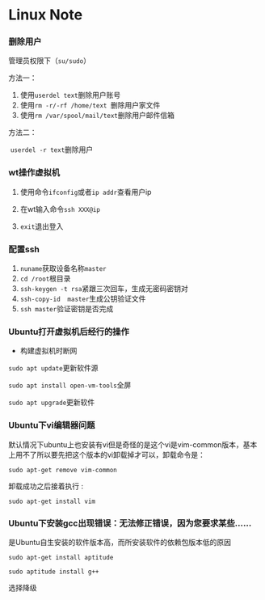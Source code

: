 # Linux Note

### 删除用户

管理员权限下（`su/sudo`）

方法一：

1. 使用`userdel text`删除用户账号
2. 使用`rm -r/-rf /home/text `删除用户家文件
3. 使用`rm /var/spool/mail/text`删除用户邮件信箱

方法二：

​	`userdel -r text`删除用户

### wt操作虚拟机

1. 使用命令`ifconfig`或者`ip addr`查看用户ip

2. 在wt输入命令`ssh XXX@ip`

3. `exit`退出登入

### 配置ssh

1. `nuname`获取设备名称`master`
2. `cd /root`根目录
3. `ssh-keygen -t rsa`紧跟三次回车，生成无密码密钥对
4. `ssh-copy-id  master`生成公钥验证文件
5. `ssh master`验证密钥是否完成

### Ubuntu打开虚拟机后经行的操作

- 构建虚拟机时断网

`sudo apt update`更新软件源

`sudo apt install open-vm-tools`全屏

`sudo apt upgrade`更新软件

### Ubuntu下vi编辑器问题

默认情况下ubuntu上也安装有vi但是奇怪的是这个vi是vim-common版本，基本上用不了所以要先把这个版本的vi卸载掉才可以，卸载命令是：

`sudo apt-get remove vim-common`

卸载成功之后接着执行 :

`sudo apt-get install vim`

### Ubuntu下安装gcc出现错误：无法修正错误，因为您要求某些……

是Ubuntu自生安装的软件版本高，而所安装软件的依赖包版本低的原因

`sudo apt-get install aptitude`

`sudo aptitude install g++`

选择降级
